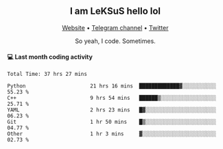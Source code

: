 <h2 align="center">I am LeKSuS hello lol</h2>
<div align="center">
  <a href="https://leksus.net">Website</a> •
  <a href="https://t.me/leksus_was_here">Telegram channel</a> •
  <a href="https://twitter.com/___LeKSuS___">Twitter</a>
</div>
<p align="center">So yeah, I code. Sometimes.</p>

#### :computer: Last month coding activity
<!--START_SECTION:waka-->

```text
Total Time: 37 hrs 27 mins

Python                     21 hrs 16 mins  █████████████▓░░░░░░░░░░░   55.23 %
C++                        9 hrs 54 mins   ██████▒░░░░░░░░░░░░░░░░░░   25.71 %
YAML                       2 hrs 23 mins   █▓░░░░░░░░░░░░░░░░░░░░░░░   06.23 %
Git                        1 hr 50 mins    █▒░░░░░░░░░░░░░░░░░░░░░░░   04.77 %
Other                      1 hr 3 mins     ▓░░░░░░░░░░░░░░░░░░░░░░░░   02.73 %
```

<!--END_SECTION:waka-->
